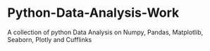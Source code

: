 # Python-Data-Analysis-Work
A collection of python Data Analysis on Numpy, Pandas, Matplotlib, Seaborn, Plotly and Cufflinks
